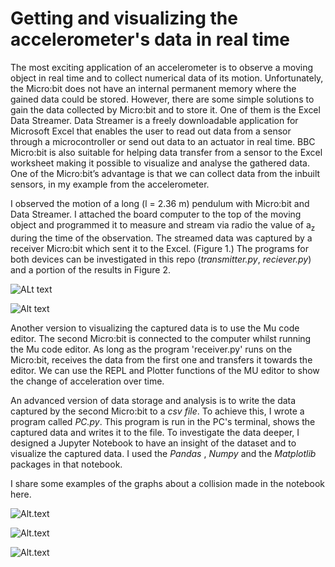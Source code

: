 # Getting and visualizing the accelerometer's data in real time

The most exciting application of an accelerometer is to observe a moving object in real time and to collect numerical data of its motion. Unfortunately, the Micro:bit does not have an internal permanent memory where the gained data could be stored. However, there are some simple solutions to gain the data collected by Micro:bit and to store it. One of them is the Excel Data Streamer. Data Streamer is a freely downloadable application for Microsoft Excel that enables the user to read out data from a sensor through a microcontroller or send out data to an actuator in real time. BBC Micro:bit is also suitable for helping data transfer from a sensor to the Excel worksheet making it possible to visualize and analyse the gathered data. One of the Micro:bit’s advantage is that we can collect data from the inbuilt sensors, in my example from the accelerometer.

I observed the motion of a long (l = 2.36 m) pendulum with Micro:bit and Data Streamer. I attached the board computer to the top of the moving object and programmed it to measure and stream via radio the value of a<sub>z</sub> during the time of the observation. The streamed data was captured by a receiver Micro:bit which sent it to the Excel. (Figure 1.) The programs for both devices can be investigated in this repo (*transmitter.py*, *reciever.py*) and a portion of the results in Figure 2.

![ALt text](https://github.com/tmattila77/Microbit-projects/blob/main/Getting%20accelerometer%20data%20in%20real%20time/Figure1.png "Figure1")

![Alt text](https://github.com/tmattila77/Microbit-projects/blob/main/Getting%20accelerometer%20data%20in%20real%20time/Figure2.JPG "Figure2")

Another version to visualizing the captured data is to use the Mu code editor. The second Micro:bit is connected to the computer whilst running the Mu code editor. As long as the program 'receiver.py' runs on the Micro:bit, receives the data from the first one and transfers it towards the editor. We can use the REPL and Plotter functions of the MU editor to show the change of acceleration over time.

An advanced version of data storage and analysis is to write the data captured by the second Micro:bit to a *csv file*. To achieve this, I wrote a program called *PC.py*. This program is run in the PC's terminal, shows the captured data and writes it to the file. To investigate the data deeper, I designed a Jupyter Notebook to have an insight of the dataset and to visualize the captured data. I used the *Pandas* , *Numpy* and the *Matplotlib* packages in that notebook.

I share some examples of the graphs about a collision made in the notebook here.

![Alt.text](https://github.com/tmattila77/My-scientific-projects/blob/main/Getting%20accelerometer%20data%20in%20real%20time/acceleration1.JPG)

![Alt.text](https://github.com/tmattila77/My-scientific-projects/blob/main/Getting%20accelerometer%20data%20in%20real%20time/acceleration2.JPG)

![Alt.text](https://github.com/tmattila77/My-scientific-projects/blob/main/Getting%20accelerometer%20data%20in%20real%20time/acceleration3.JPG)


